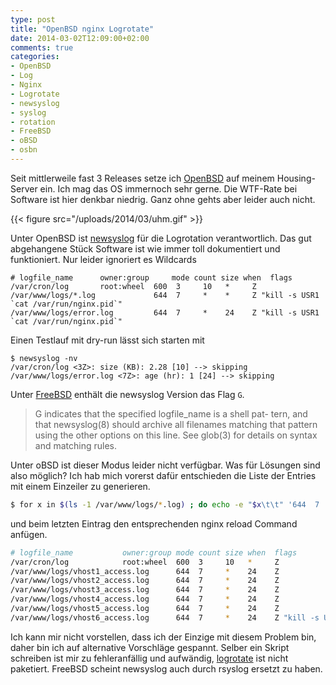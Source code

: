 ```yaml
---
type: post
title: "OpenBSD nginx Logrotate"
date: 2014-03-02T12:09:00+02:00
comments: true
categories:
- OpenBSD
- Log
- Nginx
- Logrotate
- newsyslog
- syslog
- rotation
- FreeBSD
- oBSD
- osbn
---
```


Seit mittlerweile fast 3 Releases setze ich [OpenBSD](http://openbsd.org) auf
meinem Housing-Server ein. Ich mag das OS immernoch sehr gerne. Die WTF-Rate bei
Software ist hier denkbar niedrig. Ganz ohne gehts aber leider auch nicht.

{{< figure src="/uploads/2014/03/uhm.gif" >}}

Unter OpenBSD ist [newsyslog](http://www.weird.com/~woods/projects/newsyslog.html)
für die Logrotation verantwortlich. Das gut abgehangene Stück Software ist wie
immer toll dokumentiert und funktioniert. Nur leider ignoriert es Wildcards

```
# logfile_name      owner:group     mode count size when  flags
/var/cron/log       root:wheel  600  3     10   *     Z
/var/www/logs/*.log             644  7     *    *     Z "kill -s USR1 `cat /var/run/nginx.pid`"
/var/www/logs/error.log         644  7     *    24    Z "kill -s USR1 `cat /var/run/nginx.pid`"
```

Einen Testlauf mit dry-run lässt sich starten mit

```
$ newsyslog -nv
/var/cron/log <3Z>: size (KB): 2.28 [10] --> skipping
/var/www/logs/error.log <7Z>: age (hr): 1 [24] --> skipping
```

Unter [FreeBSD](http://www.freebsd.org/cgi/man.cgi?query=newsyslog.conf&sektion=5)
enthält die newsyslog Version das Flag `G`.

> G   indicates that the specified logfile_name is a shell pat-
>     tern, and that newsyslog(8) should archive all filenames
>     matching that pattern using the other options on this
>     line.  See glob(3) for details on syntax and matching
>     rules.

Unter oBSD ist dieser Modus leider nicht verfügbar. Was für Lösungen sind also möglich? Ich hab mich
vorerst dafür entschieden die Liste der Entries mit einem Einzeiler zu
generieren.

``` bash
$ for x in $(ls -1 /var/www/logs/*.log) ; do echo -e "$x\t\t" '644  7     *    24    Z' ; done
```

und beim letzten Eintrag den entsprechenden nginx reload Command anfügen.

``` bash
# logfile_name           owner:group mode count size when  flags
/var/cron/log            root:wheel  600  3     10   *     Z
/var/www/logs/vhost1_access.log      644  7     *    24    Z
/var/www/logs/vhost2_access.log      644  7     *    24    Z
/var/www/logs/vhost3_access.log      644  7     *    24    Z
/var/www/logs/vhost4_access.log      644  7     *    24    Z
/var/www/logs/vhost5_access.log      644  7     *    24    Z
/var/www/logs/vhost6_access.log      644  7     *    24    Z "kill -s USR1 `cat /var/run/nginx.pid`"
```

Ich kann mir nicht vorstellen, dass ich der Einzige mit diesem Problem bin,
daher bin ich auf alternative Vorschläge gespannt. Selber ein Skript schreiben
ist mir zu fehleranfällig und aufwändig, [logrotate](https://fedorahosted.org/logrotate/) ist
nicht paketiert. FreeBSD scheint newsyslog auch durch rsyslog ersetzt zu haben.
